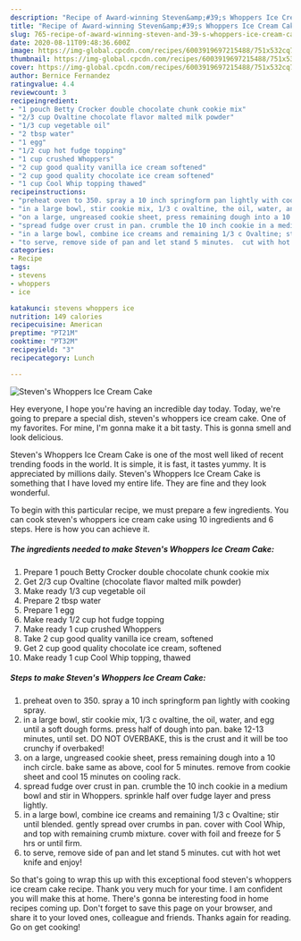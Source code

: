 ```yaml
---
description: "Recipe of Award-winning Steven&amp;#39;s Whoppers Ice Cream Cake"
title: "Recipe of Award-winning Steven&amp;#39;s Whoppers Ice Cream Cake"
slug: 765-recipe-of-award-winning-steven-and-39-s-whoppers-ice-cream-cake
date: 2020-08-11T09:48:36.600Z
image: https://img-global.cpcdn.com/recipes/6003919697215488/751x532cq70/stevens-whoppers-ice-cream-cake-recipe-main-photo.jpg
thumbnail: https://img-global.cpcdn.com/recipes/6003919697215488/751x532cq70/stevens-whoppers-ice-cream-cake-recipe-main-photo.jpg
cover: https://img-global.cpcdn.com/recipes/6003919697215488/751x532cq70/stevens-whoppers-ice-cream-cake-recipe-main-photo.jpg
author: Bernice Fernandez
ratingvalue: 4.4
reviewcount: 3
recipeingredient:
- "1 pouch Betty Crocker double chocolate chunk cookie mix"
- "2/3 cup Ovaltine chocolate flavor malted milk powder"
- "1/3 cup vegetable oil"
- "2 tbsp water"
- "1 egg"
- "1/2 cup hot fudge topping"
- "1 cup crushed Whoppers"
- "2 cup good quality vanilla ice cream softened"
- "2 cup good quality chocolate ice cream softened"
- "1 cup Cool Whip topping thawed"
recipeinstructions:
- "preheat oven to 350. spray a 10 inch springform pan lightly with cooking spray."
- "in a large bowl, stir cookie mix, 1/3 c ovaltine, the oil, water, and egg until a soft dough forms. press half of dough into pan. bake 12-13 minutes, until set. DO NOT OVERBAKE, this is the crust and it will be too crunchy if overbaked!"
- "on a large, ungreased cookie sheet, press remaining dough into a 10 inch circle. bake same as above, cool for 5 minutes. remove from cookie sheet and cool 15 minutes on cooling rack."
- "spread fudge over crust in pan. crumble the 10 inch cookie in a medium bowl and stir in Whoppers. sprinkle half over fudge layer and press lightly."
- "in a large bowl, combine ice creams and remaining 1/3 c Ovaltine; stir until blended. gently spread over crumbs in pan. cover with Cool Whip, and top with remaining crumb mixture.  cover with foil and freeze for 5 hrs or until firm."
- "to serve, remove side of pan and let stand 5 minutes.  cut with hot wet knife and enjoy!"
categories:
- Recipe
tags:
- stevens
- whoppers
- ice

katakunci: stevens whoppers ice 
nutrition: 149 calories
recipecuisine: American
preptime: "PT21M"
cooktime: "PT32M"
recipeyield: "3"
recipecategory: Lunch

---
```



![Steven&#39;s Whoppers Ice Cream Cake](https://img-global.cpcdn.com/recipes/6003919697215488/751x532cq70/stevens-whoppers-ice-cream-cake-recipe-main-photo.jpg)

Hey everyone, I hope you're having an incredible day today. Today, we're going to prepare a special dish, steven&#39;s whoppers ice cream cake. One of my favorites. For mine, I'm gonna make it a bit tasty. This is gonna smell and look delicious.

Steven&#39;s Whoppers Ice Cream Cake is one of the most well liked of recent trending foods in the world. It is simple, it is fast, it tastes yummy. It is appreciated by millions daily. Steven&#39;s Whoppers Ice Cream Cake is something that I have loved my entire life. They are fine and they look wonderful.




To begin with this particular recipe, we must prepare a few ingredients. You can cook steven&#39;s whoppers ice cream cake using 10 ingredients and 6 steps. Here is how you can achieve it.

<!--inarticleads1-->

##### The ingredients needed to make Steven&#39;s Whoppers Ice Cream Cake:

1. Prepare 1 pouch Betty Crocker double chocolate chunk cookie mix
1. Get 2/3 cup Ovaltine (chocolate flavor malted milk powder)
1. Make ready 1/3 cup vegetable oil
1. Prepare 2 tbsp water
1. Prepare 1 egg
1. Make ready 1/2 cup hot fudge topping
1. Make ready 1 cup crushed Whoppers
1. Take 2 cup good quality vanilla ice cream, softened
1. Get 2 cup good quality chocolate ice cream, softened
1. Make ready 1 cup Cool Whip topping, thawed




<!--inarticleads2-->

##### Steps to make Steven&#39;s Whoppers Ice Cream Cake:

1. preheat oven to 350. spray a 10 inch springform pan lightly with cooking spray.
1. in a large bowl, stir cookie mix, 1/3 c ovaltine, the oil, water, and egg until a soft dough forms. press half of dough into pan. bake 12-13 minutes, until set. DO NOT OVERBAKE, this is the crust and it will be too crunchy if overbaked!
1. on a large, ungreased cookie sheet, press remaining dough into a 10 inch circle. bake same as above, cool for 5 minutes. remove from cookie sheet and cool 15 minutes on cooling rack.
1. spread fudge over crust in pan. crumble the 10 inch cookie in a medium bowl and stir in Whoppers. sprinkle half over fudge layer and press lightly.
1. in a large bowl, combine ice creams and remaining 1/3 c Ovaltine; stir until blended. gently spread over crumbs in pan. cover with Cool Whip, and top with remaining crumb mixture.  cover with foil and freeze for 5 hrs or until firm.
1. to serve, remove side of pan and let stand 5 minutes.  cut with hot wet knife and enjoy!




So that's going to wrap this up with this exceptional food steven&#39;s whoppers ice cream cake recipe. Thank you very much for your time. I am confident you will make this at home. There's gonna be interesting food in home recipes coming up. Don't forget to save this page on your browser, and share it to your loved ones, colleague and friends. Thanks again for reading. Go on get cooking!
